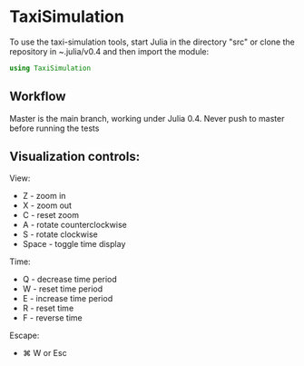# TaxiSimulation

To use the taxi-simulation tools, start Julia in the directory "src" or clone the repository in ~.julia/v0.4 and then import the module:

```julia
using TaxiSimulation
```

## Workflow
Master is the main branch, working under Julia 0.4. Never push to master before running the tests

## Visualization controls:
View:
-	Z - zoom in
-	X - zoom out
-	C - reset zoom
-	A - rotate counterclockwise
-	S - rotate clockwise
-	Space - toggle time display

Time:
-	Q - decrease time period
-	W - reset time period
-	E - increase time period
-	R - reset time
- F - reverse time

Escape:
-	⌘ W or Esc
